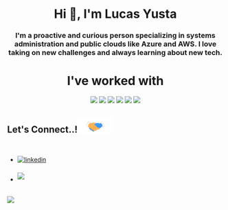 <h1 align="center">Hi 👋, I'm Lucas Yusta</h1>
<h3 align="center">I'm a proactive and curious person specializing in systems administration and public clouds like Azure and AWS. I love taking on new challenges and always learning about new tech.</h3>

<h1 align="center">I've worked with</h1>

<p align="center"><img src="https://upload.wikimedia.org/wikipedia/commons/thumb/f/fa/Microsoft_Azure.svg/1200px-Microsoft_Azure.svg.png" style="height: 4rem"/>
<img src="https://www.svgrepo.com/show/353443/aws.svg" style="height:4rem; background-color:white"/>
<img src="https://static-00.iconduck.com/assets.00/google-cloud-icon-512x412-8rnz6wkz.png" style="height: 4rem; background-color:white"/>
<img src="https://www.svgrepo.com/show/376353/terraform.svg" style="height: 4rem; background-color:white"/>
<img src="https://cdn.iconscout.com/icon/free/png-256/free-powershell-3628993-3030218.png" style="height: 4rem; background-color:white"/>
<img src="https://cdn.jsdelivr.net/gh/devicons/devicon/icons/html5/html5-original-wordmark.svg" style="height: 4rem"/>

## <b> Let's Connect..!</b><img src="https://github.com/0xAbdulKhalid/0xAbdulKhalid/raw/main/assets/mdImages/handshake.gif" width ="80">
<br>
<div align='left'>

<ul>

<li>
<a href="https://www.linkedin.com/in/lucas-yusta/" target="_blank">
<img src="https://img.shields.io/badge/linkedin:  lucasyusta-%2300acee.svg?color=405DE6&style=for-the-badge&logo=linkedin&logoColor=white" alt=linkedin style="margin-bottom: 5px;"/>
</a>
</li>

<br>

<li>
<a href="mailto:lucasyusta@gmail.com" target="_blank">
<img src="https://img.shields.io/badge/gmail:  lucasyusta-%23EA4335.svg?style=for-the-badge&logo=gmail&logoColor=white" t=mail style="margin-bottom: 5px;" />
</a>
</li>
	
</ul>
</div>

<br>
<img src="https://user-images.githubusercontent.com/73097560/115834477-dbab4500-a447-11eb-908a-139a6edaec5c.gif">
<br>
<br>
<br>

<div align='center'>
